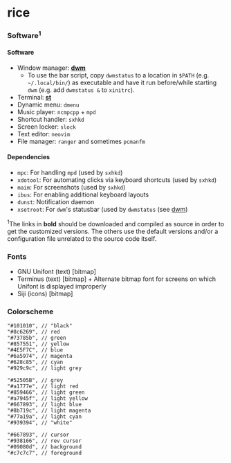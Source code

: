 # rice

### Software<sup>1</sup>
#### Software
* Window manager: **[dwm](https://github.com/keeganjk/dwm)**
    + To use the bar script, copy `dwmstatus` to a location in `$PATH` (e.g. `~/.local/bin/`) as executable and have it run before/while starting `dwm` (e.g. add `dwmstatus &` to `xinitrc`).
* Terminal: **[st](https://github.com/keeganjk/st)**
* Dynamic menu: `dmenu`
* Music player: `ncmpcpp` + `mpd`
* Shortcut handler: `sxhkd`
* Screen locker: `slock`
* Text editor: `neovim`
* File manager: `ranger` and sometimes `pcmanfm`
#### Dependencies
* `mpc`: For handling `mpd` (used by `sxhkd`)
* `xdotool`: For automating clicks via keyboard shortcuts (used by `sxhkd`)
* `maim`: For screenshots (used by `sxhkd`)
* `ibus`: For enabling additional keyboard layouts
* `dunst`: Notification daemon
* `xsetroot`: For `dwm`'s statusbar (used by `dwmstatus` (see [dwm](https://github.com/keeganjk/dwm))

<sup>1</sup>The links in **bold** should be downloaded and compiled as source in order to get the customized versions. The others use the default versions and/or a configuration file unrelated to the source code itself.

### Fonts
* GNU Unifont (text) [bitmap]
* Terminus (text) [bitmap]
        + Alternate bitmap font for screens on which Unifont is displayed improperly
* Siji (icons) [bitmap]

### Colorscheme
```
"#101010", // "black"
"#8c6269", // red
"#73785b", // green
"#857551", // yellow
"#4E5F7C", // blue
"#6a5974", // magenta
"#628c85", // cyan
"#929c9c", // light grey

"#52505B", // grey
"#a1777e", // light red
"#859466", // light green
"#a7945f", // light yellow
"#667893", // light blue
"#8b719c", // light magenta
"#77a19a", // light cyan
"#939394", // "white"

"#667893", // cursor
"#938166", // rev cursor
"#09080d", // background
"#c7c7c7", // foreground
```
